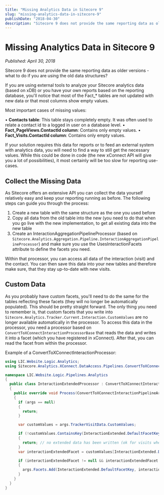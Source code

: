 ```yaml
---
title: "Missing Analytics Data in Sitecore 9"
slug: "missing-analytics-data-in-sitecore-9"
publishDate: "2018-04-30"
description: "Sitecore 9 does not provide the same reporting data as older versions - learn what to do if you are using the old data structures and how to collect missing data using custom processors."
---
```


# Missing Analytics Data in Sitecore 9

*Published: April 30, 2018*

Sitecore 9 does not provide the same reporting data as older versions - what to do if you are using the old data structures?

If you are using external tools to analyze your Sitecore analytics data (based on xDB) or you have your own reports based on the reporting database, you'll notice that most of the Fact_* tables are not updated with new data or that most columns show empty values.

Most important cases of missing values:

• **Contacts table**: This table stays completely empty. It was often used to relate a contact id to a logged in user on a database level.
• **Fact_PageViews.ContactId column**: Contains only empty values.
• **Fact_Visits.ContactId column**: Contains only empty values.

If your solution requires this data for reports or to feed an external system with analytics data, you will need to find a way to still get the necessary values. While this could be done in code (the new xConnect API will give you a lot of possibilities), it most certainly will be too slow for reporting use-cases.

## Collect the Missing Data

As Sitecore offers an extensive API you can collect the data yourself relatively easy and keep your reporting running as before. The following steps can guide you through the process:

1. Create a new table with the same structure as the one you used before
2. Copy all data from the old table into the new (you need to do that when you go live with the new implementation, to get all existing data into the new table
3. Create an InteractionAggregationPipelineProcessor (based on `Sitecore.Analytics.Aggregation.Pipeline.InteractionAggregationPipelineProcessor`) and make sure you use the UsesInteractionFacets attribute to define the facets you need.

Within that processor, you can access all data of the interaction (visit) and the contact. You can then save this data into your new tables and therefore make sure, that they stay up-to-date with new visits.

## Custom Data

As you probably have custom facets, you'll need to do the same for the tables reflecting these facets (they will no longer be automatically populated). This should be pretty straight forward. The only thing you need to remember is, that custom facets that you write into `Sitecore.Analytics.Tracker.Current.Interaction.CustomValues` are no longer available automatically in the processor. To access this data in the processor, you need a processor based on `ConvertToXConnectInteractionProcessorBase` that reads the data and writes it into a facet (which you have registered in xConnect). After that, you can read the facet from within the processor.

Example of a ConvertToXConnectInteractionProcessor:

```csharp
using LIC.Website.Logic.Analytics;
using Sitecore.Analytics.XConnect.DataAccess.Pipelines.ConvertToXConnectInteractionPipeline;

namespace LIC.Website.Logic.Pipelines.Analytics
{
  public class InteractionExtendedProcessor : ConvertToXConnectInteractionProcessorBase
  {
    public override void Process(ConvertToXConnectInteractionPipelineArgs args)
    {
      if (args == null)
      {
        return;
      }

      var customValues = args.TrackerVisitData.CustomValues;

      if (!customValues.ContainsKey(InteractionExtended.DefaultFacetKey))
      {
        return; // no extended data has been written (ok for visits where this facet is not available)
      }
      var interactionExtendedFacet = customValues[InteractionExtended.DefaultFacetKey];

      if (interactionExtendedFacet != null && interactionExtendedFacet is InteractionExtended)
      {
        args.Facets.Add(InteractionExtended.DefaultFacetKey, interactionExtendedFacet as InteractionExtended);
      }
    }
  }
}
